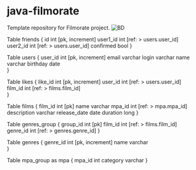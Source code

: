 # java-filmorate
Template repository for Filmorate project.
![BD](https://user-images.githubusercontent.com/112032648/224507281-b7f6b4b6-704e-4a63-acfe-db1a0e3200df.png)

Table friends {
  id int [pk, increment]
  user1_id int [ref: > users.user_id]
  user2_id int [ref: > users.user_id]
  confirmed bool
}

Table users {
  user_id int [pk, increment]
  email varchar
  login varchar
  name varchar
  birthday date  
}

Table likes {
  like_id int [pk, increment]
  user_id int [ref: > users.user_id]
  film_id int [ref: > films.film_id]    
}

Table films {
  film_id int [pk]
  name varchar
  mpa_id int [ref: > mpa.mpa_id]
  description varchar
  release_date date 
  duration long 
}

Table genres_group {
  group_id int [pk]
  film_id int [ref: > films.film_id]
  genre_id int [ref: > genres.genre_id]
}

Table genres {
  genre_id int [pk, increment]
  name varchar   
}

Table mpa_group as mpa {
  mpa_id int 
  category varchar 
}
